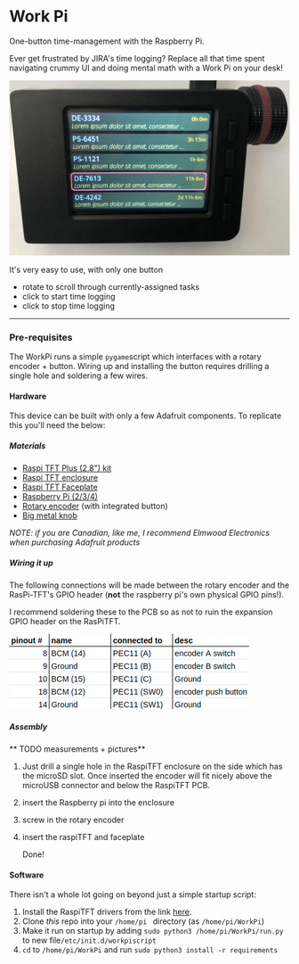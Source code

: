 # Work Pi
One-button time-management with the Raspberry Pi.

Ever get frustrated by JIRA's time logging? Replace all that time spent navigating crummy UI and doing mental math with a Work Pi on your desk!

![workpi](https://github.com/PaulMcInnis/WorkPi/blob/master/workpi.jpg)

It's very easy to use, with only one button

* rotate to scroll through currently-assigned tasks
* click to start time logging
* click to stop time logging

----

### Pre-requisites

The WorkPi runs a simple  `pygame`script which interfaces with a rotary encoder + button. Wiring up and installing the button requires drilling a single hole and soldering a few wires.

#### Hardware

This device can be built with only a few Adafruit components. To replicate this you'll need the below:

##### Materials

* [Raspi TFT Plus (2.8") kit](https://www.adafruit.com/product/2298)
* [Raspi TFT enclosure](https://www.adafruit.com/product/2253)
* [Raspi TFT Faceplate](https://www.adafruit.com/product/2807)
* [Raspberry Pi (2/3/4)](https://www.adafruit.com/product/3055)
* [Rotary encoder](https://www.adafruit.com/product/377) (with integrated button)
* [Big metal knob](https://www.adafruit.com/product/2056)

*NOTE: if you are Canadian, like me, I recommend Elmwood Electronics when purchasing Adafruit products*

##### Wiring it up

The following connections will be made between the rotary encoder and the RasPi-TFT's GPIO header (**not** the raspberry pi's own physical GPIO pins!).

I recommend soldering these to the PCB so as not to ruin the expansion GPIO header on the RasPiTFT.

![wiring](https://github.com/PaulMcInnis/WorkPi/blob/master/wiring.png)

##### Assembly

** TODO measurements + pictures**

1. Just drill a single hole in the RaspiTFT enclosure on the side which has the microSD slot. Once inserted the encoder will fit nicely above the microUSB connector and below the RaspiTFT PCB.

2. insert the Raspberry pi into the enclosure

3. screw in the rotary encoder

4. insert the raspiTFT and faceplate

   Done!

#### Software

There isn't a whole lot going on beyond just a simple startup script:

1. Install the RaspiTFT drivers from the link [here](https://learn.adafruit.com/adafruit-pitft-28-inch-resistive-touchscreen-display-raspberry-pi/easy-install-2).
2. Clone *this* repo into your `/home/pi ` directory (as `/home/pi/WorkPi`)
3. Make it run on startup by adding `sudo python3 /home/pi/WorkPi/run.py` to  new file`/etc/init.d/workpiscript`
4.  `cd` to `/home/pi/WorkPi` and run `sudo python3 install -r requirements`



